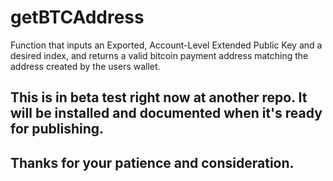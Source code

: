 # getBTCAddress
Function that inputs an Exported, Account-Level Extended Public Key and a desired index, and returns a valid bitcoin payment address matching the address created by the users wallet.
## This is in beta test right now at another repo. It will be installed and documented when it's ready for publishing.
## Thanks for your patience and consideration.
